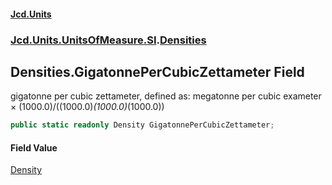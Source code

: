 #### [Jcd.Units](index.md 'index')
### [Jcd.Units.UnitsOfMeasure.SI](Jcd.Units.UnitsOfMeasure.SI.md 'Jcd.Units.UnitsOfMeasure.SI').[Densities](Densities.md 'Jcd.Units.UnitsOfMeasure.SI.Densities')

## Densities.GigatonnePerCubicZettameter Field

gigatonne per cubic zettameter, defined as: megatonne per cubic exameter × (1000.0)/((1000.0)*(1000.0)*(1000.0))

```csharp
public static readonly Density GigatonnePerCubicZettameter;
```

#### Field Value
[Density](Density.md 'Jcd.Units.UnitTypes.Density')